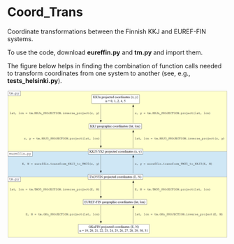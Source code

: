 # Coord_Trans

Coordinate transformations between the Finnish KKJ and EUREF-FIN systems.

To use the code, download **eureffin.py** and **tm.py** and import them.

The figure below helps in finding the combination of function calls needed to transform coordinates from one system to another (see, e.g., **tests_helsinki.py**).

![Alt text](xform_paths.png?raw=true "Title")
